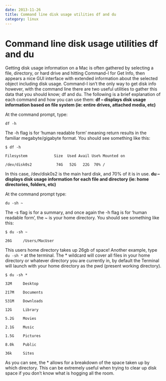 ```yaml
---
date: 2013-11-26
title: Command line disk usage utilities df and du
category: linux
---
```

# Command line disk usage utilities df and du

Getting disk usage information on a Mac is often gathered by selecting a file, directory, or hard drive and hitting Command-I for Get Info, then appears a nice GUI interface with extended information about the selected object including disk usage. Command-I isn’t the only way to get disk info however, with the command line there are two useful utilities to gather this data that you should know; df and du. The following is a brief explanation of each command and how you can use them:
**df – displays disk usage information based on file system (ie: entire drives, attached media, etc)**

At the command prompt, type:

`df -h`

The -h flag is for ‘human readable form’ meaning return results in the familiar megabyte/gigabyte format. You should see something like this:
```
$ df -h

Filesystem            Size  Used Avail Use% Mounted on

/dev/disk0s2           74G   52G   22G  70% /
```
In this case, /dev/disk0s2 is the main hard disk, and 70% of it is in use.
**du – displays disk usage information for each file and directory (ie: home directories, folders, etc)**

At the command prompt type:

`du -sh ~`

The -s flag is for a summary, and once again the -h flag is for ‘human readable form’, the ~ is your home directory. You should see something like this:
```
$ du -sh ~

26G     /Users/MacUser
```
This users home directory takes up 26gb of space!
Another example, type 
`du -sh *`
at the terminal.  The * wildcard will cover all files in your home directory or whatever directory you are currently in, by default the Terminal will launch with your home directory as the pwd (present working directory).
```
$ du -sh *

32M     Desktop

217M    Documents

531M    Downloads

12G     Library

5.2G    Movies

2.1G    Music

1.5G    Pictures

8.0k    Public

36k     Sites
```
As you can see, the * allows for a breakdown of the space taken up by which directory. This can be extremely useful when trying to clear up disk space if you don’t know what is hogging all the room.
